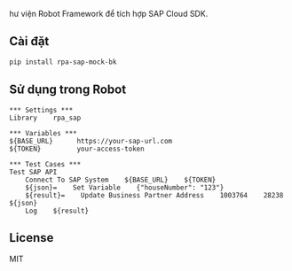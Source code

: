 hư viện Robot Framework để tích hợp SAP Cloud SDK.

## Cài đặt

```bash
pip install rpa-sap-mock-bk
```

## Sử dụng trong Robot

```robot
*** Settings ***
Library    rpa_sap

*** Variables ***
${BASE_URL}      https://your-sap-url.com
${TOKEN}         your-access-token

*** Test Cases ***
Test SAP API
    Connect To SAP System    ${BASE_URL}    ${TOKEN}
    ${json}=    Set Variable    {"houseNumber": "123"}
    ${result}=    Update Business Partner Address    1003764    28238    ${json}
    Log    ${result}
```

## License

MIT
